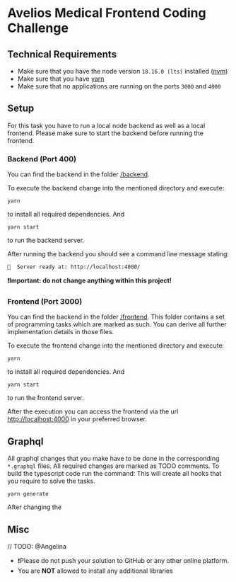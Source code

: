 # Avelios Medical Frontend Coding Challenge

## Technical Requirements

- Make sure that you have the node version `18.16.0 (lts)` installed ([nvm](https://github.com/nvm-sh/nvm))
- Make sure that you have [yarn](https://classic.yarnpkg.com/lang/en/docs/install/#debian-stable)
- Make sure that no applications are running on the ports `3000` and `4000`


## Setup

For this task you have to run a local node backend as well as a local frontend.
Please make sure to start the backend before running the frontend.

### Backend (Port 400)

You can find the backend in the folder [/backend](./backend).

To execute the backend change into the mentioned directory and execute:

```shell
yarn
```
to install all required dependencies. And

```shell
yarn start
```

to run the backend server.

After running the backend you should see a command line message stating:

```
🚀  Server ready at: http://localhost:4000/
```

**❗Important: do not change anything within this project!**

### Frontend (Port 3000)

You can find the backend in the folder [/frontend](./frontend). This folder contains a set of programming tasks which are marked as such.
You can derive all further implementation details in those files.

To execute the frontend change into the mentioned directory and execute:

```shell
yarn
```
to install all required dependencies. And

```shell
yarn start
```

to run the frontend server. 

After the execution you can access the frontend via the url [http://localhost:4000](http://localhost:4000) in your preferred browser.

## Graphql

All graphql changes that you make have to be done in the corresponding `*.graphql` files.
All required changes are marked as TODO comments. To build the typescript code run the command:
This will create all hooks that you require to solve the tasks.

```shell
yarn generate
```

After changing the

## Misc
// TODO: @Angelina

- ❗Please do not push your solution to GitHub or any other online platform.
- You are **NOT** allowed to install any additional libraries